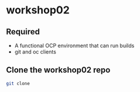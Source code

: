 # workshop02

## Required
* A functional OCP environment that can run builds
* git and oc clients

## Clone the workshop02 repo
```sh
git clone 
